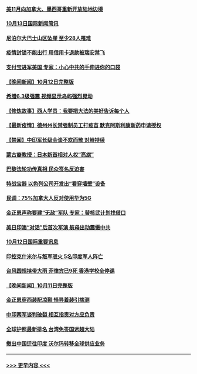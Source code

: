 #### [美11月向加拿大、墨西哥重新开放陆地边境](../pages/prog202/a103241845.md?t=10132251) 
#### [10月13日国际新闻简讯](../pages/prog202/a103241680.md?t=10132251) 
#### [尼泊尔大巴士山区坠崖 至少28人罹难](../pages/prog202/a103241597.md?t=10132251) 
#### [疫情封锁不能出行 用信用卡退款被瑞安禁飞](../pages/prog202/a103241245.md?t=10132251) 
#### [支付宝进军美国 专家：小心中共的手伸进你的口袋](../pages/prog202/a103241513.md?t=10132251) 
#### [【晚间新闻】10月12日完整版](../pages/prog202/a103241501.md?t=10132251) 
#### [希腊6.3级强震 视频显示岛屿强烈晃动](../pages/prog202/a103241412.md?t=10132251) 
#### [【修炼故事】西人学员：我要把大法的美好告诉每个人](../pages/prog202/a103241196.md?t=10132251) 
#### [【最新疫情】德州州长禁强制员工打疫苗 默克阿斯利康新药申请授权](../pages/prog202/a103241032.md?t=10132251) 
#### [【禁闻】中印军长级会谈不欢而散 对峙持续](../pages/prog202/a103240976.md?t=10132251) 
#### [蒙古裔教授：日本新首相对人权“亮旗”](../pages/prog202/a103240925.md?t=10132251) 
#### [巴黎法轮功传真相 民众签名反迫害](../pages/prog202/a103240817.md?t=10132251) 
#### [特战宝器 以色列公司开发出“看穿墙壁”设备](../pages/prog202/a103240851.md?t=10132251) 
#### [民调：75%加拿大人反对使用华为5G](../pages/prog202/a103240856.md?t=10132251) 
#### [金正恩声称要建“无敌”军队 专家：替核武计划找借口](../pages/prog202/a103240861.md?t=10132251) 
#### [美日印澳“对话”后首次军演 航母出动震慑中共](../pages/prog202/a103240757.md?t=10132251) 
#### [10月12日国际重要讯息](../pages/prog202/a103240722.md?t=10132251) 
#### [印控克什米尔与叛军驳火 5名印度军人阵亡](../pages/prog202/a103240637.md?t=10132251) 
#### [台风圆规挟带大雨 菲律宾已9死 香港学校全停课](../pages/prog202/a103240621.md?t=10132251) 
#### [【晚间新闻】10月11日完整版](../pages/prog202/a103240470.md?t=10132251) 
#### [金正恩穿西装配凉鞋 怪异着装引揣测](../pages/prog202/a103240443.md?t=10132251) 
#### [中印两军谈判破裂 相互指责对方应负责](../pages/prog202/a103240313.md?t=10132251) 
#### [全球护照最新排名 台湾免签国远超大陆](../pages/prog202/a103240261.md?t=10132251) 
#### [撤出中国迁往印度 沃尔玛转移全球供应业务](../pages/prog202/a103240225.md?t=10132251) 

----
#### [ >>> 更早内容 <<< ](../indexes/prog202-earlier.md)

